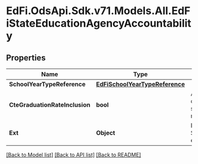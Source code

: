 # EdFi.OdsApi.Sdk.v71.Models.All.EdFiStateEducationAgencyAccountability

## Properties

Name | Type | Description | Notes
------------ | ------------- | ------------- | -------------
**SchoolYearTypeReference** | [**EdFiSchoolYearTypeReference**](EdFiSchoolYearTypeReference.md) |  | 
**CteGraduationRateInclusion** | **bool** | An indication of whether CTE concentrators are included in the state&#39;s computation of its graduation rate. | [optional] 
**Ext** | **Object** | Extensions to the StateEducationAgencyAccountability entity. | [optional] 

[[Back to Model list]](../../README.md#documentation-for-models) [[Back to API list]](../../README.md#documentation-for-api-endpoints) [[Back to README]](../../README.md)

